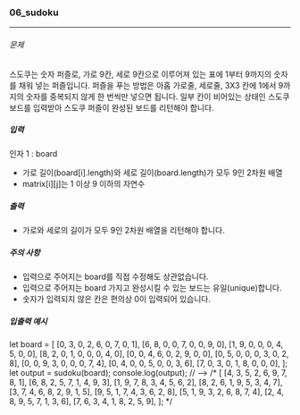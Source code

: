 ### 06_sudoku

***

###### 문제 

스도쿠는 숫자 퍼즐로, 가로 9칸, 세로 9칸으로 이루어져 있는 표에 1부터 9까지의 숫자를 채워 넣는 퍼즐입니다. 퍼즐을 푸는 방법은 아홉 가로줄, 세로줄, 3X3 칸에 1에서 9까지의 숫자를 중복되지 않게 한 번씩만 넣으면 됩니다. 일부 칸이 비어있는 상태인 스도쿠 보드를 입력받아 스도쿠 퍼즐이 완성된 보드를 리턴해야 합니다.

##### 입력

인자 1 : board
- 가로 길이(board[i].length)와 세로 길이(board.length)가 모두 9인 2차원 배열
- matrix[i][j]는 1 이상 9 이하의 자연수

##### 출력

- 가로와 세로의 길이가 모두 9인 2차원 배열을 리턴해야 합니다.

##### 주의 사항

- 입력으로 주어지는 board를 직접 수정해도 상관없습니다.
- 입력으로 주어지는 board 가지고 완성시킬 수 있는 보드는 유일(unique)합니다.
- 숫자가 입력되지 않은 칸은 편의상 0이 입력되어 있습니다.

##### 입출력 예시

let board = [
  [0, 3, 0, 2, 6, 0, 7, 0, 1],
  [6, 8, 0, 0, 7, 0, 0, 9, 0],
  [1, 9, 0, 0, 0, 4, 5, 0, 0],
  [8, 2, 0, 1, 0, 0, 0, 4, 0],
  [0, 0, 4, 6, 0, 2, 9, 0, 0],
  [0, 5, 0, 0, 0, 3, 0, 2, 8],
  [0, 0, 9, 3, 0, 0, 0, 7, 4],
  [0, 4, 0, 0, 5, 0, 0, 3, 6],
  [7, 0, 3, 0, 1, 8, 0, 0, 0],
];
let output = sudoku(board);
console.log(output); // -->
/* 
[
  [4, 3, 5, 2, 6, 9, 7, 8, 1],
  [6, 8, 2, 5, 7, 1, 4, 9, 3],
  [1, 9, 7, 8, 3, 4, 5, 6, 2],
  [8, 2, 6, 1, 9, 5, 3, 4, 7],
  [3, 7, 4, 6, 8, 2, 9, 1, 5],
  [9, 5, 1, 7, 4, 3, 6, 2, 8],
  [5, 1, 9, 3, 2, 6, 8, 7, 4],
  [2, 4, 8, 9, 5, 7, 1, 3, 6],
  [7, 6, 3, 4, 1, 8, 2, 5, 9],
];
 */
